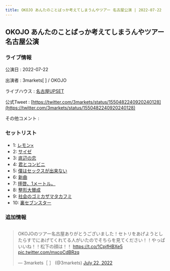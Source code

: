 ```yaml
---
title: OKOJO あんたのことばっか考えてしまうんやツアー 名古屋公演 | 2022-07-22
---
```

## OKOJO あんたのことばっか考えてしまうんやツアー 名古屋公演

### ライブ情報

公演日
:    2022-07-22

出演者
:    3markets[ ] / OKOJO

ライブハウス
:    [名古屋UPSET](livehouse024.html)

公式Tweet
:    [https://twitter.com/3markets/status/1550482240920240128](https://twitter.com/3markets/status/1550482240920240128)

その他コメント
:    

### セットリスト

*  1: [レモン×](song003.html)
*  2: [サイゼ](song004.html)
*  3: [底辺の恋](song008.html)
*  4: [君とコンビニ](song024.html)
*  5: [僕はセックスが出来ない](song006.html)
*  6: [新曲](song001.html)
*  7: [拝啓、1メートル。](song010.html)
*  8: [整形大賛成](song005.html)
*  9: [社会のゴミカザマタカフミ](song002.html)
*  10: [裏セブンスター](song017.html)


### 追加情報


<img src="">

<blockquote class="twitter-tweet"><p lang="ja" dir="ltr">OKOJOのツアー名古屋ありがとうございました！セトリをあげようとしたらすでにあげてくれてる人がいたのでそちらを見てください！！やっぱいいね！！松下の顔は！！ <a href="https://t.co/1CpjfHBXe5">https://t.co/1CpjfHBXe5</a> <a href="https://t.co/mxcoCdBRzq">pic.twitter.com/mxcoCdBRzq</a></p>&mdash; 3markets［ ］ (@3markets) <a href="https://twitter.com/3markets/status/1550482240920240128?ref_src=twsrc%5Etfw">July 22, 2022</a></blockquote>
<script async src="https://platform.twitter.com/widgets.js" charset="utf-8"></script>


